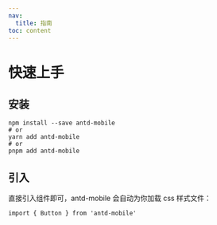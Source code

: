 ```yaml
---
nav:
  title: 指南
toc: content
---
```


# 快速上手

## 安装

```shell
npm install --save antd-mobile
# or
yarn add antd-mobile
# or
pnpm add antd-mobile
```

## 引入

直接引入组件即可，antd-mobile 会自动为你加载 css 样式文件：

```shell
import { Button } from 'antd-mobile'
```
